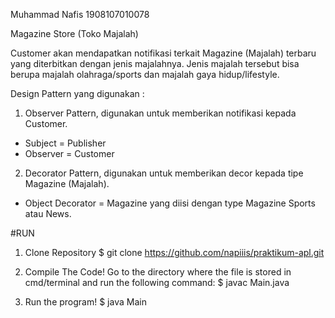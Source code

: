 Muhammad Nafis
1908107010078

Magazine Store (Toko Majalah)

Customer akan mendapatkan notifikasi terkait Magazine (Majalah) terbaru yang diterbitkan dengan jenis majalahnya. Jenis majalah tersebut bisa berupa majalah olahraga/sports dan majalah gaya hidup/lifestyle.

Design Pattern yang digunakan :
1. Observer Pattern, digunakan untuk memberikan notifikasi kepada Customer.
- Subject  = Publisher
- Observer = Customer
   
2. Decorator Pattern, digunakan untuk memberikan decor kepada tipe Magazine (Majalah).
- Object Decorator = Magazine yang diisi dengan type Magazine Sports atau News.


#RUN
1. Clone Repository
  $ git clone https://github.com/napiiis/praktikum-apl.git

2. Compile The Code!
Go to the directory where the file is stored in cmd/terminal and run the following command:
     $ javac Main.java

3. Run the program!
    $ java Main
